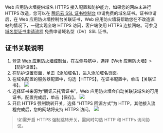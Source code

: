Web 应用防火墙提供域名 HTTPS 接入配置和防护能力，如果您的网站未进行 HTTPS 改造，您可以在 [腾讯云 SSL 证书控制台](https://console.cloud.tencent.com/ssl) 申请免费的域名证书。证书申请后，在 Web 应用防火墙控制台关联证书，Web 应用防火墙将帮助您在不改造源站的情况下，一键实现全站 HTTPS 访问，客户端使用 HTTPS 连接网站。可参见 [域名型证书申请流程](https://cloud.tencent.com/document/product/400/6814) 免费申请域名型（DV）SSL 证书。
## 证书关联说明
1. 登录 [Web 应用防火墙控制台](https://console.cloud.tencent.com/guanjia/waf/overview)，在左侧导航中，选择【Web 应用防火墙】>【防护设置】。
2. 在防护设置页面，单击【添加域名】，进入添加域名页面。
3. 在域名配置的服务器配置中，勾选【HTTPS】，在证书配置中，单击【关联证书】。
![](https://main.qcloudimg.com/raw/f2509c947abbc6898217e031c15fa572.png)
4. 选择证书来源为“腾讯云托管证书”，Web 应用防火墙会自动关联该域名的可用证书，配置完成后，单击【保存】。
![](https://main.qcloudimg.com/raw/0462e4ff8f1d785ba4c04f87336526a0.png)
5. 开启 HTTPS 强制跳转开关，选择 “HTTPS 回源方式”为 HTTP，其他接入流程完成后，您的网站将支持 HTTPS 访问。
![](https://main.qcloudimg.com/raw/6bc4cc021c6b70968f628868e77f948e.png)
>!如需开启 HTTPS 强制跳转开关，需同时勾选 HTTP 和 HTTPs 访问协议。
